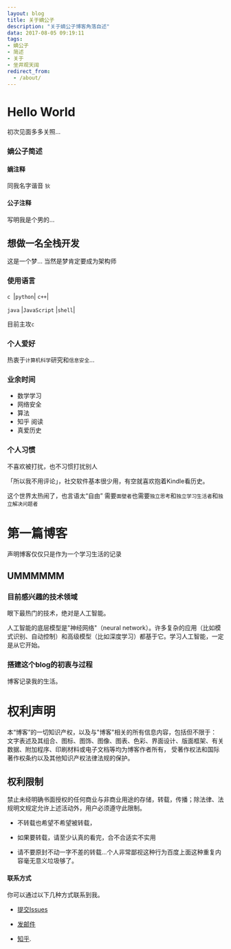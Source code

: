 ```yaml
---
layout: blog
title: 关于嫡公子
description: "关于嫡公子博客角落自述"
data: 2017-08-05 09:19:11
tags: 
- 嫡公子
- 简述
- 关于
- 坐井观天阔
redirect_from:
  - /about/
---
```


# Hello World
 
初次见面多多关照...

 
### 嫡公子简述
 
#### 嫡注释
 
同我名字谐音 ``狄`` 
 
#### 公子注释
 
写明我是个男的...

## 想做一名全栈开发

这是一个梦... 当然是梦肯定要成为架构师

### 使用语言

``c ``|``python``| ``c++``|
 
 ``java`` |``JavaScript`` |``shell``|
  

 

 目前主攻``c``
  
### 个人爱好

 热衷于``计算机科学``研究和``信息安全``...
 
### 业余时间

- 数学学习
- 网络安全
- 算法
- 知乎
阅读
- 真爱历史

### 个人习惯
 
不喜欢被打扰，也不习惯打扰别人
 
「所以我不用评论」，社交软件基本很少用，有空就喜欢抱着Kindle看历史。
 
这个世界太热闹了，也言语太“自由” 需要`面壁者`也需要`独立思考`和`独立学习生活者`和`独立解决问题者`
 
 
# 第一篇博客
 
声明博客仅仅只是作为一个学习生活的记录

 
## UMMMMMM
### 目前感兴趣的技术领域

眼下最热门的技术，绝对是人工智能。

人工智能的底层模型是"神经网络"（neural network）。许多复杂的应用（比如模式识别、自动控制）和高级模型（比如深度学习）都基于它。学习人工智能，一定是从它开始。
 
### 搭建这个blog的初衷与过程
 
博客记录我的生活。



# 权利声明
 
本“博客”的一切知识产权，以及与"博客"相关的所有信息内容，包括但不限于： 文字表述及其组合、图标、图饰、图像、图表、色彩、界面设计、版面框架、有关数据、附加程序、印刷材料或电子文档等均为博客作者所有， 受著作权法和国际著作权条约以及其他知识产权法律法规的保护。

## 权利限制
 
禁止未经明确书面授权的任何商业与非商业用途的存储，转载，传播；除法律、法规明文规定允许上述活动外，用户必须遵守此限制。
 
* 不转载也希望不希望被转载，
 
* 如果要转载，请至少认真的看完，合不合适实不实用
 
* 请不要原封不动一字不差的转载...个人非常鄙视这种行为百度上面这种重复内容毫无意义垃圾够了。




#### 联系方式

 
你可以通过以下几种方式联系到我。

* [提交Issues](https://github.com/diqiu11/digongzi.github.io/issues)
 
* [发邮件](di15218143233@outlook.com)
 
* [知乎](https://www.zhihu.com/people/lao-lin-36-37/activities).
